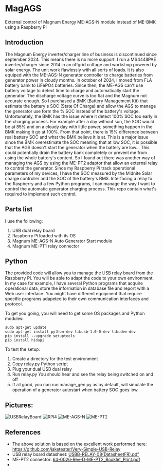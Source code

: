# MagAGS
External control of Magnum Energy ME-AGS-N module instead of ME-BMK using a Raspberry Pi

## Introduction
The Magnum Energy inverter/charger line of business is discontinued since september 2024. This means there is no more support. I run a MS4448PAE inverter/charger since 2014 in an offgrid cottage and workshop powered by solar energy. The unit work flawlessly with all sorts of loads. It is also equiped with the ME-AGS-N generator controller to charge batteries from generator power in cloudy months. In october of 2024, I moved from FLA battery bank to LiFePO4 batteries. Since then, the ME-AGS can't use battery voltage to detect time to charge and automatically start the generator. The discharge voltage curve is too flat and the Magnum not accurate enough. So I purchased a BMK (Battery Management Kit) that estimate the battery's SOC (State Of Charge) and allow the AGS to manage the generator use form the % SOC instead of the battery's voltage. Unfortunately, the BMK has the issue where it detect 100% SOC too early in the charging process. For example after a day without sun, the SOC would be at 85% and on a cloudy day with little power, something happen in the BMK making it go at 100%. From that point, there is 15% difference between real battery SOC and what the BMK believe it is at. This is a major issue since the BMK overestimate the SOC meaning that at low SOC, it is possible that the AGS doesn't start the generator when the battery are low... This could potentially drain the battery bank completely or prevent me from using the whole battery's content.
So I found out there was another way of managing the AGS by using the ME-PT2 adaptor that allow an external relay to control the generator. Since my Raspberry Pi track operational parameters of my devices, I have the SOC measured by the Midnite Solar charge controller and the SOC of the battery's BMS. Interfacing a relay to the Raspberry and a few Python programs, I can manage the way I want to control the automatic generator charging process. This repo contain what's required to implement such control.

## Parts list
I use the following:
1. USB dual relay board
2. Raspberry Pi loaded with its OS
3. Magnum ME-AGS-N Auto Generator Start module
4. Magnum ME-PT1 relay connector

## Python
The provided code will allow you to manage the USB relay board from the Raspberry Pi. You will be able to adapt the code to your own environment. In my case for example, I have several Python programs that acquire operational data, store the information in database file and report with a Web user interface. You might have different equipment that require specific programs adapeted to their own communication interfaces and protocol.

To get you going, you will need to get some OS packages and Python modules:

    sudo apt-get update
    sudo apt-get install python-dev libusb-1.0-0-dev libudev-dev
    pip install --upgrade setuptools
    pip install hidapi

To test the setup:
1. Create a directory for the test environment
2. Copy relay.py Python script
3. Plug your dual USB dual relay
4. Run relay.py You should hear and see the relay being switched on and off
5. If all good, you can run manage_gen.py as by default, will simulate the operation
   of a generator autostart when battery SOC goes low.


## Pictures:
![USBRelayBoard](https://github.com/user-attachments/assets/a82dfc05-3514-4a22-a217-e1e74213336c)
![RPI4](https://github.com/user-attachments/assets/2d065590-8cc1-4826-af19-65447920f2e5)
![ME-AGS-N](https://github.com/user-attachments/assets/c746d700-a8e7-41e2-983c-d1db98b48d24)
![ME-PT2](https://github.com/user-attachments/assets/525a46e9-4020-4849-8e2c-85f9ff5e7d50)

## References
- The above solution is based on the excellent work performed here: https://github.com/jaketeater/Very-Simple-USB-Relay
- USB relay board datasheet: [USBB-RELAY-08(DatasheetFR).pdf](https://github.com/user-attachments/files/18773244/USBB-RELAY-08.DatasheetFR.pdf)
- ME-PT2 connector: [64-0026-Rev-D-ME-PT2_Booklet_Print.pdf](https://github.com/user-attachments/files/18773310/64-0026-Rev-D-ME-PT2_Booklet_Print.pdf)
- 







